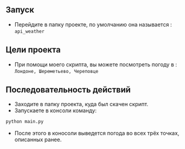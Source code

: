 ## Запуск

- Перейдите в папку проекте, по умолчанию она называется : ```api_weather```

## Цели проекта

- При помощи моего скрипта, вы можете посмотреть погоду в : ```Лондоне, Шереметьево, Череповце```

## Последовательность действий

- Заходите в папку проекта, куда был скачен скрипт.
- Запускаете в консоли команду:
```python
python main.py
```
- После этого в коносоли выведется погода во всех трёх точках, описанных ранее.